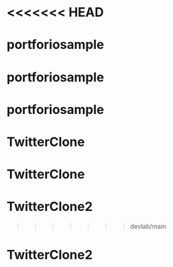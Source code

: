 <<<<<<< HEAD
=======
# portforiosample
# portforiosample
# portforiosample
# TwitterClone
# TwitterClone
# TwitterClone2
>>>>>>> devlab/main
# TwitterClone2
